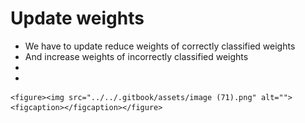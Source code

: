 # Update weights

* &#x20;We have to update reduce weights of correctly classified weights&#x20;
* And increase weights of incorrectly classified weights
*
*

    <figure><img src="../../.gitbook/assets/image (71).png" alt=""><figcaption></figcaption></figure>
